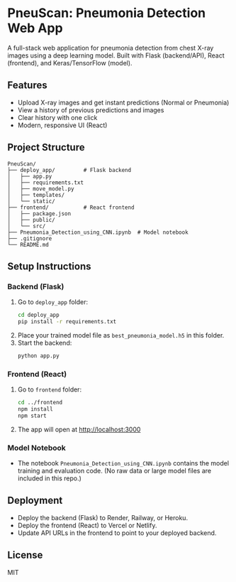 # PneuScan: Pneumonia Detection Web App

A full-stack web application for pneumonia detection from chest X-ray images using a deep learning model. Built with Flask (backend/API), React (frontend), and Keras/TensorFlow (model).

## Features
- Upload X-ray images and get instant predictions (Normal or Pneumonia)
- View a history of previous predictions and images
- Clear history with one click
- Modern, responsive UI (React)

## Project Structure
```
PneuScan/
├── deploy_app/         # Flask backend
│   ├── app.py
│   ├── requirements.txt
│   ├── move_model.py
│   ├── templates/
│   └── static/
├── frontend/           # React frontend
│   ├── package.json
│   ├── public/
│   └── src/
├── Pneumonia_Detection_using_CNN.ipynb  # Model notebook
├── .gitignore
└── README.md
```

## Setup Instructions

### Backend (Flask)
1. Go to `deploy_app` folder:
   ```sh
   cd deploy_app
   pip install -r requirements.txt
   ```
2. Place your trained model file as `best_pneumonia_model.h5` in this folder.
3. Start the backend:
   ```sh
   python app.py
   ```

### Frontend (React)
1. Go to `frontend` folder:
   ```sh
   cd ../frontend
   npm install
   npm start
   ```
2. The app will open at [http://localhost:3000](http://localhost:3000)

### Model Notebook
- The notebook `Pneumonia_Detection_using_CNN.ipynb` contains the model training and evaluation code. (No raw data or large model files are included in this repo.)

## Deployment
- Deploy the backend (Flask) to Render, Railway, or Heroku.
- Deploy the frontend (React) to Vercel or Netlify.
- Update API URLs in the frontend to point to your deployed backend.

## License
MIT
